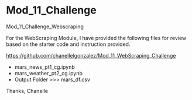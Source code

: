 # Mod_11_Challenge
Mod_11_Challenge_Webscraping

For the WebScraping Module, I have provided the following files for review based on the starter code and instruction provided.

https://github.com/chanellelgonzalez/Mod_11_WebScraping_Challenge

- mars_news_pt1_cg.ipynb
- mars_weather_pt2_cg.ipynb
- Output Folder  >>>  mars_df.csv

Thanks,
Chanelle
